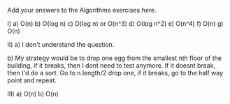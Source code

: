 Add your answers to the Algorithms exercises here.

I)
a) O(n)
b) O(log n)
c) O(log n) or O(n^3)
d) O(log n^2)
e) O(n^4)
f) O(n)
g) O(n)

II)
a) I don't understand the question.

b) My strategy would be to drop one egg from the smallest nth floor of the building, if it breaks, then I dont need to test anymore. If it doesnt break, then I'd do a sort. Go to n.length/2 drop one, if it breaks, go to the half way point and repeat.

III)
a) O(n)
b) O(n)
